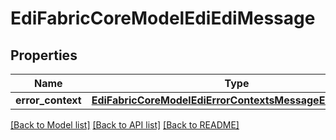 # EdiFabricCoreModelEdiEdiMessage

## Properties
Name | Type | Description | Notes
------------ | ------------- | ------------- | -------------
**error_context** | [**EdiFabricCoreModelEdiErrorContextsMessageErrorContext**](EdiFabricCoreModelEdiErrorContextsMessageErrorContext.md) |  | [optional] 

[[Back to Model list]](../README.md#documentation-for-models) [[Back to API list]](../README.md#documentation-for-api-endpoints) [[Back to README]](../README.md)


